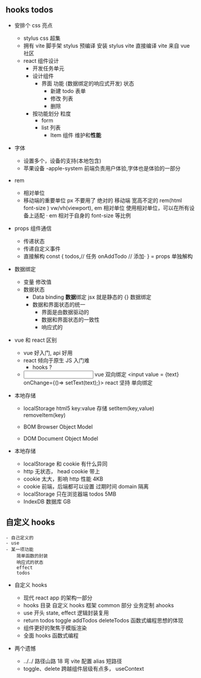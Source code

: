 ## hooks todos

- 安排个 css 亮点

  - stylus
    css 超集
  - 拥有 vite 脚手架
    stylus 预编译 安装 stylus vite 直接编译
    vite 来自 vue 社区
  - react 组件设计
    - 开发任务单元
    - 设计组件
      - 界面 功能 (数据绑定的响应式开发) 状态
        - 新建 todo 表单
        - 修改 列表
        - 删除
    - 按功能划分 粒度
      - form
      - list 列表
        - Item 组件 维护和**性能**

- 字体
  - 设置多个，设备的支持(本地包含)
  - 苹果设备 -apple-system 前端负责用户体验,字体也是体验的一部分
- rem

  - 相对单位
  - 移动端的重要单位 px 不要用了 绝对的
    移动端 宽高不定的 rem(html font-size ) vw/vh(viewport), em 相对单位
    使用相对单位，可以在所有设备上适配 ·
    em 相对于自身的 font-size 等比例

- props 组件通信

  - 传递状态
  - 传递自定义事件
  - 直接解构
    const {
    todos,// 任务
    onAddTodo // 添加·
    } = props 单独解构

- 数据绑定

  - 变量 修改值
  - 数据状态
    - Data binding **数据**绑定 jsx 就是静态的
      {} 数据绑定
    - 数据和界面状态的统一
      - 界面是由数据驱动的
      - 数据和界面状态的一致性
      - 响应式的

- vue 和 react 区别

  - vue 好入门, api 好用
  - react 倾向于原生 JS 入门难
    - hooks ?
  - <input v-model="text" /> vue 双向绑定
    <input value = {text} onChange={()=> setText(text);}>
    react 坚持 单向绑定

- 本地存储

  - localStorage html5
    key:value 存储
    setItem(key,value)
    removeItem(key)

  - BOM Browser Object Model
  - DOM Document Object Model

- 本地存储
  - localStorage 和 cookie 有什么异同
  - http 无状态， head cookie 带上
  - cookie 太大，影响 http 性能 4KB
  - cookie 前端，后端都可以设置
    过期时间
    domain 隔离
  - localStorage 只在浏览器端
    todos
    5MB
  - IndexDB 数据库 GB

## 自定义 hooks

    - 自己定义的
    - use
    - 某一项功能
        简单函数的封装
        响应式的状态
        effect
        todos

- 自定义 hooks

  - 现代 react app 的架构一部分
  - hooks 目录
    自定义 hooks
    框架 common 部分
    业务定制 ahooks
  - use 开头
    state, effect 逻辑封装复用
  - return
    todos
    toggle
    addTodos
    deleteTodos
    函数式编程思想的体现
  - 组件更好的聚焦于模版渲染
  - 全面 hooks 函数式编程

- 两个遗憾
  - ../../ 路径山路 18 弯
    vite 配置 alias 短路径
  - toggle、delete 跨越组件层级有点多， useContext
